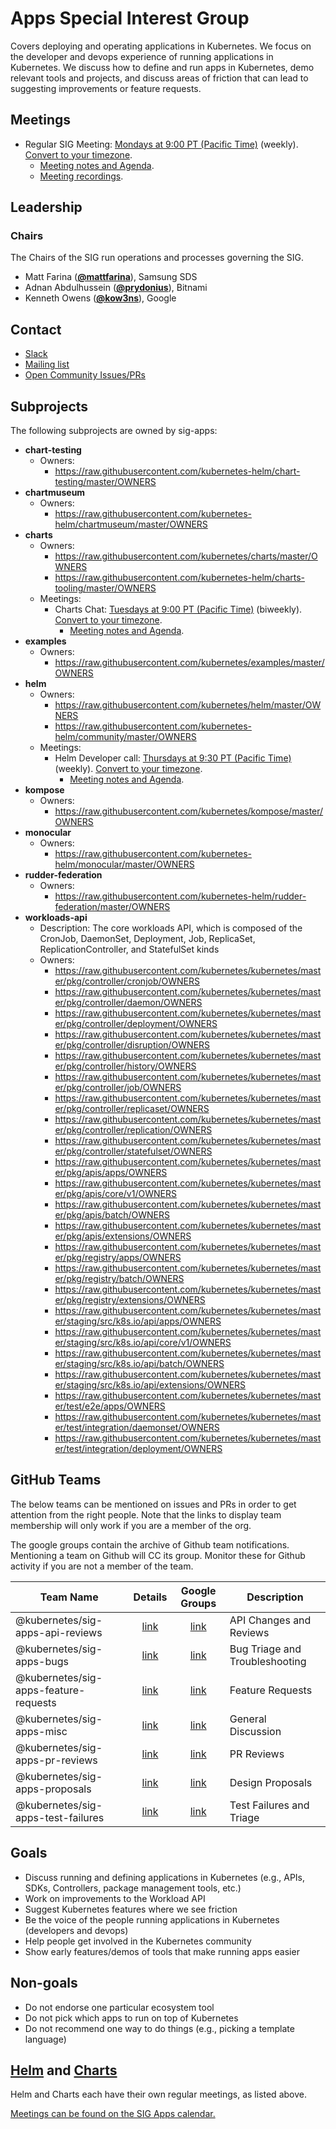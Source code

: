 <!---
This is an autogenerated file!

Please do not edit this file directly, but instead make changes to the
sigs.yaml file in the project root.

To understand how this file is generated, see https://git.k8s.io/community/generator/README.md
-->
# Apps Special Interest Group

Covers deploying and operating applications in Kubernetes. We focus on the developer and devops experience of running applications in Kubernetes. We discuss how to define and run apps in Kubernetes, demo relevant tools and projects, and discuss areas of friction that can lead to suggesting improvements or feature requests.

## Meetings
* Regular SIG Meeting: [Mondays at 9:00 PT (Pacific Time)](https://docs.google.com/document/d/1FQx0BPlkkl1Bn0c9ocVBxYIKojpmrS1CFP5h0DI68AE/edit) (weekly). [Convert to your timezone](http://www.thetimezoneconverter.com/?t=9:00&tz=PT%20%28Pacific%20Time%29).
  * [Meeting notes and Agenda](https://docs.google.com/document/d/1LZLBGW2wRDwAfdBNHJjFfk9CFoyZPcIYGWU7R1PQ3ng/edit#).
  * [Meeting recordings](https://www.youtube.com/watch?v=hn23Z-vL_cM&list=PL69nYSiGNLP2LMq7vznITnpd2Fk1YIZF3).

## Leadership

### Chairs
The Chairs of the SIG run operations and processes governing the SIG.

* Matt Farina (**[@mattfarina](https://github.com/mattfarina)**), Samsung SDS
* Adnan Abdulhussein (**[@prydonius](https://github.com/prydonius)**), Bitnami
* Kenneth Owens (**[@kow3ns](https://github.com/kow3ns)**), Google

## Contact
* [Slack](https://kubernetes.slack.com/messages/sig-apps)
* [Mailing list](https://groups.google.com/forum/#!forum/kubernetes-sig-apps)
* [Open Community Issues/PRs](https://github.com/kubernetes/community/labels/sig%2Fapps)

## Subprojects

The following subprojects are owned by sig-apps:
- **chart-testing**
  - Owners:
    - https://raw.githubusercontent.com/kubernetes-helm/chart-testing/master/OWNERS
- **chartmuseum**
  - Owners:
    - https://raw.githubusercontent.com/kubernetes-helm/chartmuseum/master/OWNERS
- **charts**
  - Owners:
    - https://raw.githubusercontent.com/kubernetes/charts/master/OWNERS
    - https://raw.githubusercontent.com/kubernetes-helm/charts-tooling/master/OWNERS
  - Meetings:
    - Charts Chat: [Tuesdays at 9:00 PT (Pacific Time)](https://docs.google.com/document/d/1FQx0BPlkkl1Bn0c9ocVBxYIKojpmrS1CFP5h0DI68AE/edit) (biweekly). [Convert to your timezone](http://www.thetimezoneconverter.com/?t=9:00&tz=PT%20%28Pacific%20Time%29).
      - [Meeting notes and Agenda](https://docs.google.com/document/d/1h6UTTuNRbFI81higrN3JUV2XxyzqqVjZET4Xz4WTR-8/edit#heading=h.57pbxthvt6k3).
- **examples**
  - Owners:
    - https://raw.githubusercontent.com/kubernetes/examples/master/OWNERS
- **helm**
  - Owners:
    - https://raw.githubusercontent.com/kubernetes/helm/master/OWNERS
    - https://raw.githubusercontent.com/kubernetes-helm/community/master/OWNERS
  - Meetings:
    - Helm Developer call: [Thursdays at 9:30 PT (Pacific Time)](https://docs.google.com/document/d/1FQx0BPlkkl1Bn0c9ocVBxYIKojpmrS1CFP5h0DI68AE/edit) (weekly). [Convert to your timezone](http://www.thetimezoneconverter.com/?t=9:30&tz=PT%20%28Pacific%20Time%29).
      - [Meeting notes and Agenda](https://docs.google.com/document/d/1d-6xJEx0C78csIYSPKJzRPeWaHG_8W1Hjl72OJggwdc/edit#).
- **kompose**
  - Owners:
    - https://raw.githubusercontent.com/kubernetes/kompose/master/OWNERS
- **monocular**
  - Owners:
    - https://raw.githubusercontent.com/kubernetes-helm/monocular/master/OWNERS
- **rudder-federation**
  - Owners:
    - https://raw.githubusercontent.com/kubernetes-helm/rudder-federation/master/OWNERS
- **workloads-api**
  - Description: The core workloads API, which is composed of the CronJob, DaemonSet, Deployment, Job, ReplicaSet, ReplicationController, and StatefulSet kinds
  - Owners:
    - https://raw.githubusercontent.com/kubernetes/kubernetes/master/pkg/controller/cronjob/OWNERS
    - https://raw.githubusercontent.com/kubernetes/kubernetes/master/pkg/controller/daemon/OWNERS
    - https://raw.githubusercontent.com/kubernetes/kubernetes/master/pkg/controller/deployment/OWNERS
    - https://raw.githubusercontent.com/kubernetes/kubernetes/master/pkg/controller/disruption/OWNERS
    - https://raw.githubusercontent.com/kubernetes/kubernetes/master/pkg/controller/history/OWNERS
    - https://raw.githubusercontent.com/kubernetes/kubernetes/master/pkg/controller/job/OWNERS
    - https://raw.githubusercontent.com/kubernetes/kubernetes/master/pkg/controller/replicaset/OWNERS
    - https://raw.githubusercontent.com/kubernetes/kubernetes/master/pkg/controller/replication/OWNERS
    - https://raw.githubusercontent.com/kubernetes/kubernetes/master/pkg/controller/statefulset/OWNERS
    - https://raw.githubusercontent.com/kubernetes/kubernetes/master/pkg/apis/apps/OWNERS
    - https://raw.githubusercontent.com/kubernetes/kubernetes/master/pkg/apis/core/v1/OWNERS
    - https://raw.githubusercontent.com/kubernetes/kubernetes/master/pkg/apis/batch/OWNERS
    - https://raw.githubusercontent.com/kubernetes/kubernetes/master/pkg/apis/extensions/OWNERS
    - https://raw.githubusercontent.com/kubernetes/kubernetes/master/pkg/registry/apps/OWNERS
    - https://raw.githubusercontent.com/kubernetes/kubernetes/master/pkg/registry/batch/OWNERS
    - https://raw.githubusercontent.com/kubernetes/kubernetes/master/pkg/registry/extensions/OWNERS
    - https://raw.githubusercontent.com/kubernetes/kubernetes/master/staging/src/k8s.io/api/apps/OWNERS
    - https://raw.githubusercontent.com/kubernetes/kubernetes/master/staging/src/k8s.io/api/core/v1/OWNERS
    - https://raw.githubusercontent.com/kubernetes/kubernetes/master/staging/src/k8s.io/api/batch/OWNERS
    - https://raw.githubusercontent.com/kubernetes/kubernetes/master/staging/src/k8s.io/api/extensions/OWNERS
    - https://raw.githubusercontent.com/kubernetes/kubernetes/master/test/e2e/apps/OWNERS
    - https://raw.githubusercontent.com/kubernetes/kubernetes/master/test/integration/daemonset/OWNERS
    - https://raw.githubusercontent.com/kubernetes/kubernetes/master/test/integration/deployment/OWNERS

## GitHub Teams

The below teams can be mentioned on issues and PRs in order to get attention from the right people.
Note that the links to display team membership will only work if you are a member of the org.

The google groups contain the archive of Github team notifications.
Mentioning a team on Github will CC its group.
Monitor these for Github activity if you are not a member of the team.

| Team Name | Details | Google Groups | Description |
| --------- |:-------:|:-------------:|  ----------- |
| @kubernetes/sig-apps-api-reviews | [link](https://github.com/orgs/kubernetes/teams/sig-apps-api-reviews) | [link](https://groups.google.com/forum/#!forum/kubernetes-sig-apps-api-reviews) | API Changes and Reviews |
| @kubernetes/sig-apps-bugs | [link](https://github.com/orgs/kubernetes/teams/sig-apps-bugs) | [link](https://groups.google.com/forum/#!forum/kubernetes-sig-apps-bugs) | Bug Triage and Troubleshooting |
| @kubernetes/sig-apps-feature-requests | [link](https://github.com/orgs/kubernetes/teams/sig-apps-feature-requests) | [link](https://groups.google.com/forum/#!forum/kubernetes-sig-apps-feature-requests) | Feature Requests |
| @kubernetes/sig-apps-misc | [link](https://github.com/orgs/kubernetes/teams/sig-apps-misc) | [link](https://groups.google.com/forum/#!forum/kubernetes-sig-apps-misc) | General Discussion |
| @kubernetes/sig-apps-pr-reviews | [link](https://github.com/orgs/kubernetes/teams/sig-apps-pr-reviews) | [link](https://groups.google.com/forum/#!forum/kubernetes-sig-apps-pr-reviews) | PR Reviews |
| @kubernetes/sig-apps-proposals | [link](https://github.com/orgs/kubernetes/teams/sig-apps-proposals) | [link](https://groups.google.com/forum/#!forum/kubernetes-sig-apps-proposals) | Design Proposals |
| @kubernetes/sig-apps-test-failures | [link](https://github.com/orgs/kubernetes/teams/sig-apps-test-failures) | [link](https://groups.google.com/forum/#!forum/kubernetes-sig-apps-test-failures) | Test Failures and Triage |

<!-- BEGIN CUSTOM CONTENT -->

## Goals

* Discuss running and defining applications in Kubernetes (e.g., APIs, SDKs, Controllers, package management tools, etc.)
* Work on improvements to the Workload API
* Suggest Kubernetes features where we see friction
* Be the voice of the people running applications in Kubernetes (developers and devops)
* Help people get involved in the Kubernetes community
* Show early features/demos of tools that make running apps easier

## Non-goals

* Do not endorse one particular ecosystem tool
* Do not pick which apps to run on top of Kubernetes
* Do not recommend one way to do things (e.g., picking a template language)

## [Helm](https://helm.sh) and [Charts](https://github.com/kubernetes/charts)

Helm and Charts each have their own regular meetings, as listed above.

[Meetings can be found on the SIG Apps calendar.](https://calendar.google.com/calendar/embed?src=phfni1v25vnmi4q06m851230so%40group.calendar.google.com&ctz=America%2FNew_York)

<!-- END CUSTOM CONTENT -->

